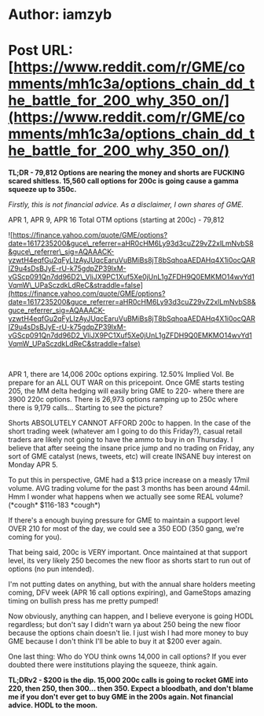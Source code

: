 # Author: iamzyb
# Post URL: [https://www.reddit.com/r/GME/comments/mh1c3a/options_chain_dd_the_battle_for_200_why_350_on/](https://www.reddit.com/r/GME/comments/mh1c3a/options_chain_dd_the_battle_for_200_why_350_on/)


**TL;DR - 79,812 Options are nearing the money and shorts are FUCKING scared shitless.  15,560 call options for 200c is going cause a gamma squeeze up to 350c.**

*Firstly, this is not financial advice. As a disclaimer, I own shares of GME.*

APR 1, APR 9, APR 16 Total OTM options (starting at 200c) - 79,812

![https://finance.yahoo.com/quote/GME/options?date=1617235200&guce\_referrer=aHR0cHM6Ly93d3cuZ29vZ2xlLmNvbS8&guce\_referrer\_sig=AQAAACK-yzwtH4eqfGu2qFyLIzAyJUqcEaruVuBMiBs8jT8bSqhoaAEDAHq4X1i0ocQARIZ9u4sDsBJyE-rU-k75gdpZP39lxM-vGScp091Qn7dd96D2\_VliJX9PC1Xuf5Xe0jUnL1gZFDH9Q0EMKMO14wvYd1VqmW\_UPaSczdkLdReC&straddle=false](https://finance.yahoo.com/quote/GME/options?date=1617235200&guce_referrer=aHR0cHM6Ly93d3cuZ29vZ2xlLmNvbS8&guce_referrer_sig=AQAAACK-yzwtH4eqfGu2qFyLIzAyJUqcEaruVuBMiBs8jT8bSqhoaAEDAHq4X1i0ocQARIZ9u4sDsBJyE-rU-k75gdpZP39lxM-vGScp091Qn7dd96D2_VliJX9PC1Xuf5Xe0jUnL1gZFDH9Q0EMKMO14wvYd1VqmW_UPaSczdkLdReC&straddle=false)

&#x200B;

APR 1, there are 14,006 200c options expiring. 12.50% Implied Vol. Be prepare for an ALL OUT WAR on this pricepoint. Once GME starts testing 205, the MM delta hedging will easily bring GME to 220- where there are 3900 220c options. There is 26,973 options ramping up to 250c where there is 9,179 calls... Starting to see the picture?

Shorts ABSOLUTELY CANNOT AFFORD 200c to happen. In the case of the short trading week (whatever am I going to do this Friday?), casual retail traders are likely not going to have the ammo to buy in on Thursday. I believe that after seeing the insane price jump and no trading on Friday, any sort of GME catalyst (news, tweets, etc) will create INSANE buy interest on Monday APR 5.

To put this in perspective, GME had a $13 price increase on a measly 17mil volume. AVG trading volume for the past 3 months has been around 44mil. Hmm I wonder what happens when we actually see some REAL volume? (\*cough\* $116-183 \*cough\*)

If there's a enough buying pressure for GME to maintain a support level OVER 210 for most of the day, we could see a 350 EOD (350 gang, we're coming for you).

That being said, 200c is VERY important. Once maintained at that support level, its very likely 250 becomes the new floor as shorts start to run out of options (no pun intended).

I'm not putting dates on anything, but with the annual share holders meeting coming, DFV week (APR 16 call options expiring), and GameStops amazing timing on bullish press has me pretty pumped!

Now obviously, anything can happen, and I believe everyone is going HODL regardless; but don't say I didn't warn ya about 250 being the new floor because the options chain doesn't lie. I just wish I had more money to buy GME because I don't think I'll be able to buy it at $200 ever again.

One last thing: Who do YOU think owns 14,000 in call options? If you ever doubted there were institutions playing the squeeze, think again.

**TL;DRv2 - $200 is the dip. 15,000 200c calls is going to rocket GME into 220, then 250, then 300... then 350. Expect a bloodbath, and don't blame me if you don't ever get to buy GME in the 200s again. Not financial advice. HODL to the moon.**